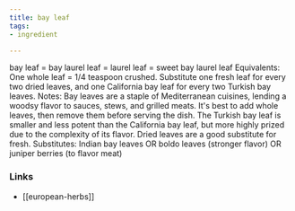 ```yaml
---
title: bay leaf
tags:
- ingredient

---
```

bay leaf = bay laurel leaf = laurel leaf = sweet bay laurel leaf Equivalents: One whole leaf = 1/4 teaspoon crushed. Substitute one fresh leaf for every two dried leaves, and one California bay leaf for every two Turkish bay leaves. Notes: Bay leaves are a staple of Mediterranean cuisines, lending a woodsy flavor to sauces, stews, and grilled meats. It's best to add whole leaves, then remove them before serving the dish. The Turkish bay leaf is smaller and less potent than the California bay leaf, but more highly prized due to the complexity of its flavor. Dried leaves are a good substitute for fresh. Substitutes: Indian bay leaves OR boldo leaves (stronger flavor) OR juniper berries (to flavor meat)

### Links

* [[european-herbs]]
